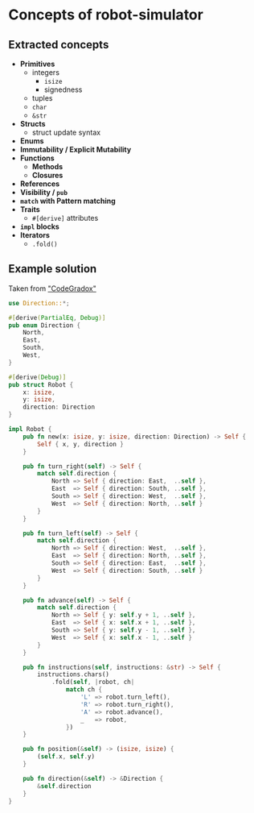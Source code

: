 # Concepts of robot-simulator

## Extracted concepts

- **Primitives**
  - integers
    - `isize`
    - signedness
  - tuples
  - `char`
  - `&str`
- **Structs**
  - struct update syntax
- **Enums**
- **Immutability / Explicit Mutability**
- **Functions**
  - **Methods**
  - **Closures**
- **References**
- **Visibility / `pub`**
- **`match` with Pattern matching**
- **Traits**
  - `#[derive]` attributes
- **`impl` blocks**
- **Iterators**
  - `.fold()`

## Example solution

Taken from ["CodeGradox"](https://exercism.org/tracks/rust/exercises/robot-simulator/solutions/2464130c2440427f98aae078a91e803d)

```rust
use Direction::*;

#[derive(PartialEq, Debug)]
pub enum Direction {
    North,
    East,
    South,
    West,
}

#[derive(Debug)]
pub struct Robot {
    x: isize,
    y: isize,
    direction: Direction
}

impl Robot {
    pub fn new(x: isize, y: isize, direction: Direction) -> Self {
        Self { x, y, direction }
    }

    pub fn turn_right(self) -> Self {
        match self.direction {
            North => Self { direction: East,  ..self },
            East  => Self { direction: South, ..self },
            South => Self { direction: West,  ..self },
            West  => Self { direction: North, ..self }
        }
    }

    pub fn turn_left(self) -> Self {
        match self.direction {
            North => Self { direction: West,  ..self },
            East  => Self { direction: North, ..self },
            South => Self { direction: East,  ..self },
            West  => Self { direction: South, ..self }
        }
    }

    pub fn advance(self) -> Self {
        match self.direction {
            North => Self { y: self.y + 1, ..self },
            East  => Self { x: self.x + 1, ..self },
            South => Self { y: self.y - 1, ..self },
            West  => Self { x: self.x - 1, ..self }
        }
    }

    pub fn instructions(self, instructions: &str) -> Self {
        instructions.chars()
            .fold(self, |robot, ch|
                match ch {
                    'L' => robot.turn_left(),
                    'R' => robot.turn_right(),
                    'A' => robot.advance(),
                    _   => robot,
                })
    }

    pub fn position(&self) -> (isize, isize) {
        (self.x, self.y)
    }

    pub fn direction(&self) -> &Direction {
        &self.direction
    }
}
```
